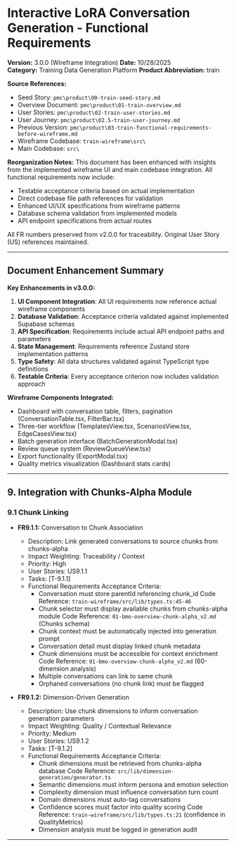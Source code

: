 # Interactive LoRA Conversation Generation - Functional Requirements
**Version:** 3.0.0 (Wireframe Integration)
**Date:** 10/28/2025  
**Category:** Training Data Generation Platform
**Product Abbreviation:** train

**Source References:**
- Seed Story: `pmc\product\00-train-seed-story.md`
- Overview Document: `pmc\product\01-train-overview.md`
- User Stories: `pmc\product\02-train-user-stories.md`
- User Journey: `pmc\product\02.5-train-user-journey.md`
- Previous Version: `pmc\product\03-train-functional-requirements-before-wireframe.md`
- Wireframe Codebase: `train-wireframe\src\`
- Main Codebase: `src\`

**Reorganization Notes:**
This document has been enhanced with insights from the implemented wireframe UI and main codebase integration. All functional requirements now include:
- Testable acceptance criteria based on actual implementation
- Direct codebase file path references for validation
- Enhanced UI/UX specifications from wireframe patterns
- Database schema validation from implemented models
- API endpoint specifications from actual routes

All FR numbers preserved from v2.0.0 for traceability. Original User Story (US) references maintained.

---

## Document Enhancement Summary

**Key Enhancements in v3.0.0:**
1. **UI Component Integration**: All UI requirements now reference actual wireframe components
2. **Database Validation**: Acceptance criteria validated against implemented Supabase schemas  
3. **API Specification**: Requirements include actual API endpoint paths and parameters
4. **State Management**: Requirements reference Zustand store implementation patterns
5. **Type Safety**: All data structures validated against TypeScript type definitions
6. **Testable Criteria**: Every acceptance criterion now includes validation approach

**Wireframe Components Integrated:**
- Dashboard with conversation table, filters, pagination (ConversationTable.tsx, FilterBar.tsx)
- Three-tier workflow (TemplatesView.tsx, ScenariosView.tsx, EdgeCasesView.tsx)
- Batch generation interface (BatchGenerationModal.tsx)
- Review queue system (ReviewQueueView.tsx)
- Export functionality (ExportModal.tsx)
- Quality metrics visualization (Dashboard stats cards)

---


## 9. Integration with Chunks-Alpha Module

### 9.1 Chunk Linking

- **FR9.1.1:** Conversation to Chunk Association
  * Description: Link generated conversations to source chunks from chunks-alpha
  * Impact Weighting: Traceability / Context
  * Priority: High
  * User Stories: US9.1.1
  * Tasks: [T-9.1.1]
  * Functional Requirements Acceptance Criteria:
    - Conversation must store parentId referencing chunk_id
      Code Reference: `train-wireframe/src/lib/types.ts:45-46`
    - Chunk selector must display available chunks from chunks-alpha module
      Code Reference: `01-bmo-overview-chunk-alpha_v2.md` (Chunks schema)
    - Chunk context must be automatically injected into generation prompt
    - Conversation detail must display linked chunk metadata
    - Chunk dimensions must be accessible for context enrichment
      Code Reference: `01-bmo-overview-chunk-alpha_v2.md` (60-dimension analysis)
    - Multiple conversations can link to same chunk
    - Orphaned conversations (no chunk link) must be flagged

- **FR9.1.2:** Dimension-Driven Generation
  * Description: Use chunk dimensions to inform conversation generation parameters
  * Impact Weighting: Quality / Contextual Relevance
  * Priority: Medium
  * User Stories: US9.1.2
  * Tasks: [T-9.1.2]
  * Functional Requirements Acceptance Criteria:
    - Chunk dimensions must be retrieved from chunks-alpha database
      Code Reference: `src/lib/dimension-generation/generator.ts`
    - Semantic dimensions must inform persona and emotion selection
    - Complexity dimension must influence conversation turn count
    - Domain dimensions must auto-tag conversations
    - Confidence scores must factor into quality scoring
      Code Reference: `train-wireframe/src/lib/types.ts:21` (confidence in QualityMetrics)
    - Dimension analysis must be logged in generation audit

---

